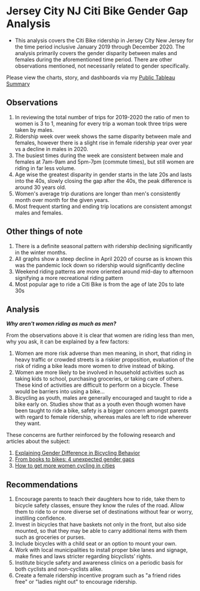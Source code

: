 # Jersey City NJ Citi Bike Gender Gap Analysis

- This analysis covers the Citi Bike ridership in Jersey City New Jersey for the time period inclusive January 2019 through December 2020.  The analysis primarily covers the gender disparity between males and females during the aforementioned time period.  There are other observations mentioned, not necessarily related to gender specifically.

Please view the charts, story, and dashboards via my [Public Tableau Summary](https://public.tableau.com/profile/jay8029#!/vizhome/Jersey-City-CitiBike-Analysis-2019-2020/JerseyCityCitibikeGenderGapStory)

## Observations

1. In reviewing the total number of trips for 2019-2020 the ratio of men to women is 3 to 1, meaning for every trip a woman took three trips were taken by males.
1. Ridership week over week shows the same disparity between male and females, however there is a slight rise in female ridership year over year vs a decline in males in 2020.
1. The busiest times during the week are consistent between male and females at 7am-9am and 5pm-7pm (commute times), but still women are riding in far less volume. 
1. Age wise the greatest disparity in gender starts in the late 20s and lasts into the 40s, slowly closing the gap after the 40s, the peak difference is around 30 years old.
1. Women's average trip durations are longer than men's consistently month over month for the given years.
1. Most frequent starting and ending trip locations are consistent amongst males and females. 

## Other things of note

1. There is a definite seasonal pattern with ridership declining significantly in the winter months.
1. All graphs show a steep decline in April 2020 of course as is known this was the pandemic lock down so ridership would significantly decline
1. Weekend riding patterns are more oriented around mid-day to afternoon signifying a more recreational riding pattern
1. Most popular age to ride a Citi Bike is from the age of late 20s to late 30s

## Analysis

**_Why aren't women riding as much as men?_**

From the observations above it is clear that women are riding less than men, why you ask, it can be explained by a few factors:

1. Women are more risk adverse than men meaning, in short, that riding in heavy traffic or crowded streets is a riskier proposition, evaluation of the risk of riding a bike leads more women to drive instead of biking.
1. Women are more likely to be involved in household activities such as taking kids to school, purchasing groceries, or taking care of others.  These kind of activities are difficult to perform on a bicycle.  These would be barriers into using a bike...
1. Bicycling as youth, males are generally encouraged and taught to ride a bike early on.  Studies show that as a youth even though women have been taught to ride a bike, safety is a bigger concern amongst parents with regard to female ridership, whereas males are left to ride wherever they want.

These concerns are further reinforced by the following research and articles about the subject:
1. [Explaining Gender Difference in Bicycling Behavior](http://siliconvalleytrails.pbworks.com/f/Explaining+Gender+Difference+in+Bicycling+Behavior.pdf)
1. [From books to bikes: 4 unexpected gender gaps](https://www.weforum.org/agenda/2020/01/from-books-to-bikes-4-unexpected-gender-gaps/)
1. [How to get more women cycling in cities](https://www.theguardian.com/environment/bike-blog/2019/mar/08/how-to-get-more-women-cycling-in-cities)

## Recommendations

1. Encourage parents to teach their daughters how to ride, take them to bicycle safety classes, ensure they know the rules of the road.  Allow them to ride to or more diverse set of destinations without fear or worry, instilling confidence.
1. Invest in bicycles that have baskets not only in the front, but also side mounted, so that they may be able to carry additional items with them such as groceries or purses.
1. Include bicycles with a child seat or an option to mount your own.
1. Work with local municipalities to install proper bike lanes and signage, make fines and laws stricter regarding bicyclists’ rights.
1. Institute bicycle safety and awareness clinics on a periodic basis for both cyclists and non-cyclists alike.
1. Create a female ridership incentive program such as "a friend rides free" or "ladies night out" to encourage ridership.
